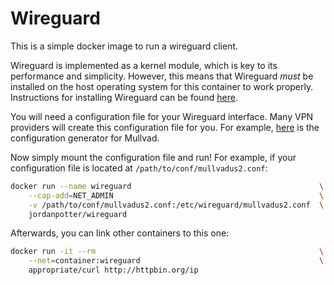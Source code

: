 # Wireguard
This is a simple docker image to run a wireguard client.

Wireguard is implemented as a kernel module, which is key to its performance and simplicity. However, this means that Wireguard _must_ be installed on the host operating system for this container to work properly. Instructions for installing Wireguard can be found [here](http://wireguard.com/install).

You will need a configuration file for your Wireguard interface. Many VPN providers will create this configuration file for you. For example, [here](http://mullvad.net/en/download/wireguard-config) is the configuration generator for Mullvad.

Now simply mount the configuration file and run! For example, if your configuration file is located at `/path/to/conf/mullvadus2.conf`:

```bash
docker run --name wireguard                                          \
    --cap-add=NET_ADMIN                                              \
    -v /path/to/conf/mullvadus2.conf:/etc/wireguard/mullvadus2.conf  \
    jordanpotter/wireguard
```

Afterwards, you can link other containers to this one:

```bash
docker run -it --rm                                                  \
    --net=container:wireguard                                        \
    appropriate/curl http://httpbin.org/ip
```
